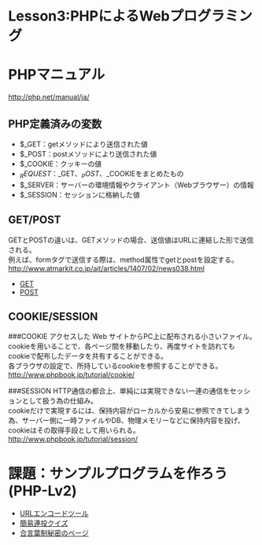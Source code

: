 Lesson3:PHPによるWebプログラミング
====

# PHPマニュアル
<http://php.net/manual/ja/>

## PHP定義済みの変数
* $_GET：getメソッドにより送信された値
* $_POST：postメソッドにより送信された値
* $_COOKIE：クッキーの値
* $_ REQUEST：$_GET、$_POST、$_COOKIEをまとめたもの
* $_SERVER：サーバーの環境情報やクライアント（Webブラウザー）の情報
* $_SESSION：セッションに格納した値

## GET/POST
GETとPOSTの違いは、GETメソッドの場合、送信値はURLに連結した形で送信される。  
例えば、formタグで送信する際は、method属性でgetとpostを設定する。
<http://www.atmarkit.co.jp/ait/articles/1407/02/news038.html>
+ [GET](http://www.phpbook.jp/appli/form/index2.html)
+ [POST](http://www.phpbook.jp/appli/form/index3.html)

## COOKIE/SESSION

###COOKIE
アクセスした Web サイトからPC上に配布される小さいファイル。  
cookieを用いることで、各ページ間を移動したり、再度サイトを訪れてもcookieで配布したデータを共有することができる。  
各ブラウザの設定で、所持しているcookieを参照することができる。  
<http://www.phpbook.jp/tutorial/cookie/>

###SESSION
HTTP通信の都合上、単純には実現できない一連の通信をセッションとして扱う為の仕組み。  
cookieだけで実現するには、保持内容がローカルから安易に参照できてしまう為、サーバー側に一時ファイルやDB、物理メモリーなどに保持内容を投げ、cookieはその取得手段として用いられる。
<http://www.phpbook.jp/tutorial/session/>

# 課題：サンプルプログラムを作ろう(PHP-Lv2)
+ [URLエンコードツール](https://github.com/shogirin/acthouse_pg_shortclass/blob/master/practice_php/url_encode_Q.php)
+ [簡易連投クイズ](https://github.com/shogirin/acthouse_pg_shortclass/blob/master/practice_php/quiz_Q.php)
+ [合言葉制秘密のページ](https://github.com/shogirin/acthouse_pg_shortclass/blob/master/practice_php/secret_Q.php)